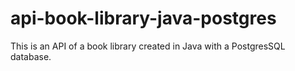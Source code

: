 # api-book-library-java-postgres
This is an API of a book library created in Java with a PostgresSQL database.
